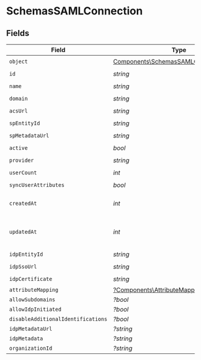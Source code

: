 # SchemasSAMLConnection


## Fields

| Field                                                                                            | Type                                                                                             | Required                                                                                         | Description                                                                                      |
| ------------------------------------------------------------------------------------------------ | ------------------------------------------------------------------------------------------------ | ------------------------------------------------------------------------------------------------ | ------------------------------------------------------------------------------------------------ |
| `object`                                                                                         | [Components\SchemasSAMLConnectionObject](../../Models/Components/SchemasSAMLConnectionObject.md) | :heavy_check_mark:                                                                               | N/A                                                                                              |
| `id`                                                                                             | *string*                                                                                         | :heavy_check_mark:                                                                               | N/A                                                                                              |
| `name`                                                                                           | *string*                                                                                         | :heavy_check_mark:                                                                               | N/A                                                                                              |
| `domain`                                                                                         | *string*                                                                                         | :heavy_check_mark:                                                                               | N/A                                                                                              |
| `acsUrl`                                                                                         | *string*                                                                                         | :heavy_check_mark:                                                                               | N/A                                                                                              |
| `spEntityId`                                                                                     | *string*                                                                                         | :heavy_check_mark:                                                                               | N/A                                                                                              |
| `spMetadataUrl`                                                                                  | *string*                                                                                         | :heavy_check_mark:                                                                               | N/A                                                                                              |
| `active`                                                                                         | *bool*                                                                                           | :heavy_check_mark:                                                                               | N/A                                                                                              |
| `provider`                                                                                       | *string*                                                                                         | :heavy_check_mark:                                                                               | N/A                                                                                              |
| `userCount`                                                                                      | *int*                                                                                            | :heavy_check_mark:                                                                               | N/A                                                                                              |
| `syncUserAttributes`                                                                             | *bool*                                                                                           | :heavy_check_mark:                                                                               | N/A                                                                                              |
| `createdAt`                                                                                      | *int*                                                                                            | :heavy_check_mark:                                                                               | Unix timestamp of creation.<br/>                                                                 |
| `updatedAt`                                                                                      | *int*                                                                                            | :heavy_check_mark:                                                                               | Unix timestamp of last update.<br/>                                                              |
| `idpEntityId`                                                                                    | *string*                                                                                         | :heavy_check_mark:                                                                               | N/A                                                                                              |
| `idpSsoUrl`                                                                                      | *string*                                                                                         | :heavy_check_mark:                                                                               | N/A                                                                                              |
| `idpCertificate`                                                                                 | *string*                                                                                         | :heavy_check_mark:                                                                               | N/A                                                                                              |
| `attributeMapping`                                                                               | [?Components\AttributeMapping](../../Models/Components/AttributeMapping.md)                      | :heavy_minus_sign:                                                                               | N/A                                                                                              |
| `allowSubdomains`                                                                                | *?bool*                                                                                          | :heavy_minus_sign:                                                                               | N/A                                                                                              |
| `allowIdpInitiated`                                                                              | *?bool*                                                                                          | :heavy_minus_sign:                                                                               | N/A                                                                                              |
| `disableAdditionalIdentifications`                                                               | *?bool*                                                                                          | :heavy_minus_sign:                                                                               | N/A                                                                                              |
| `idpMetadataUrl`                                                                                 | *?string*                                                                                        | :heavy_minus_sign:                                                                               | N/A                                                                                              |
| `idpMetadata`                                                                                    | *?string*                                                                                        | :heavy_minus_sign:                                                                               | N/A                                                                                              |
| `organizationId`                                                                                 | *?string*                                                                                        | :heavy_minus_sign:                                                                               | N/A                                                                                              |